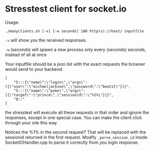 Stresstest client for socket.io
===============================

Usage:

    ./manyclients.sh [-v] [-w seconds] 100 http(s)://host/ inputfile

``-v`` will show you the received responses.

``-w`` (seconds) will spawn a new process only every (seconds) seconds, instead of all at once

Your inputfile should be a json list with the exact requests the browser would send to your backend:

    [
        "5:::{\"name\":\"login\",\"args\":[{\"user\":\"michaeljackson\",\"password\":\"beatit\"}]}",
        "5:::{\"name\":\"poke\",\"args\":[{\"target\":\"prince\",\"sessionid\":\"%1%\"}]}",
        "0::"
    ]

the stresstest will execute all these requests in that order and ignore the
responses, except in one special case. You can make the client click through
your site this way.

Notices the %1% in the second request? That will be replaced with the sessionid
returned in the first request. Modify ``_parse_session_id`` inside
SocketIOHandler.cpp to parse it correctly from you login response.
